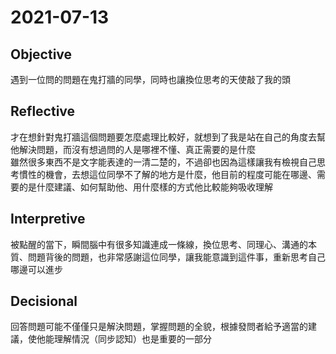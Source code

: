 # 2021-07-13

## Objective

遇到一位問的問題在鬼打牆的同學，同時也讓換位思考的天使敲了我的頭

## Reflective

才在想針對鬼打牆這個問題要怎麼處理比較好，就想到了我是站在自己的角度去幫他解決問題，而沒有想過問的人是哪裡不懂、真正需要的是什麼  
雖然很多東西不是文字能表達的一清二楚的，不過卻也因為這樣讓我有檢視自己思考慣性的機會，去想這位同學不了解的地方是什麼，他目前的程度可能在哪邊、需要的是什麼建議、如何幫助他、用什麼樣的方式他比較能夠吸收理解

## Interpretive

被點醒的當下，瞬間腦中有很多知識連成一條線，換位思考、同理心、溝通的本質、問題背後的問題，也非常感謝這位同學，讓我能意識到這件事，重新思考自己哪邊可以進步

## Decisional

回答問題可能不僅僅只是解決問題，掌握問題的全貌，根據發問者給予適當的建議，使他能理解情況（同步認知）也是重要的一部分
